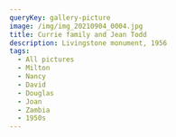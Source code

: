 ```yaml
---
queryKey: gallery-picture
image: /img/img_20210904_0004.jpg
title: Currie family and Jean Todd
description: Livingstone monument, 1956
tags:
  - All pictures
  - Milton
  - Nancy
  - David
  - Douglas
  - Joan
  - Zambia
  - 1950s
---
```

